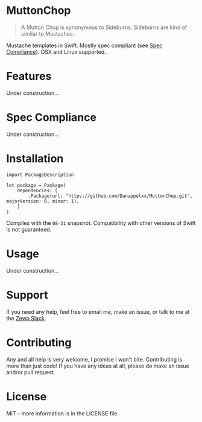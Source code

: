 # MuttonChop
> A Mutton Chop is synonymous to Sideburns. Sideburns are kind of similar to Mustaches.

Mustache templates in Swift. Mostly spec compliant (see [Spec Compliance](#spec-compliance)). OSX and Linux supported.

# Features
Under construction...

# Spec Compliance
Under construction...

# Installation
```
import PackageDescription

let package = Package(
    dependencies: [
        .Package(url: "https://github.com/Danappelxx/MuttonChop.git", majorVersion: 0, minor: 1),
    ]
)
```
Compiles with the `08-31` snapshot. Compatibility with other versions of Swift is not guaranteed.

# Usage
Under construction...

# Support
If you need any help, feel free to email me, make an issue, or talk to me at the [Zewo Slack](http://slack.zewo.io).

# Contributing
Any and all help is very welcome, I promise I won't bite. Contributing is more than just code! If you have any ideas at all, please do make an issue and/or pull request.

# License
MIT - more information is in the LICENSE file.
